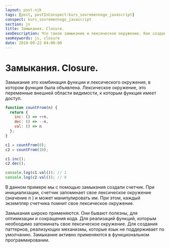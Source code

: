 ```yaml
---
layout: post.njk
tags: [post, postInConspect:kurs_sovremennogo_javascript]
conspect: kurs_sovremennogo_javascript
section: js
title: Замыкания. Closure.
seoDescription: Что такое замыкание и лексическое окружение. Как создавать функции, запоминающие свое лексическое окружение.
seoKeywords: js, closure
date: 2018-09-22 04:00:00
---
```

# Замыкания. Closure.

Замыкание это комбинация функции и лексического окружения, в котором функция была объявлена. Лексическое окружение, это переменные внешней области видимости, к которым функция имеет доступ.

```js
function countFrom(n) {
  return {
    inc: () => ++n,
    dec: () => --n,
    val: () => n
  };
}

c1 = countFrom(0);
c2 = countFrom(10);

c1.inc();
c2.dec();

console.log(c1.val()); // 1
console.log(c2.val()); // 9
```

В данном примере мы с помощью замыкания создали счетчик. При инициализации, счетчик запоминает свое лексическое окружение (значение n ) и может манипулировать им. При этом, каждый экземпляр счетчика помнит свое лексическое окружение.

Замыкания широко применяются. Они бывают полезны, для оптимизации и сокращения кода. Для реализаций функций, которым необходимо запоминать свое лексическое окружение. Для создания паттернов, реализующих механизмы, которые язык не поддерживает по умолчанию. Замыкание активно применяются в функциональном программировании.